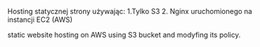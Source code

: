 Hosting statycznej strony używając:
1.Tylko S3
2. Nginx uruchomionego na instancji EC2 (AWS)


static website hosting on AWS using S3 bucket and modyfing its policy. 
